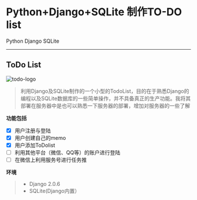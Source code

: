 # Python+Django+SQLite 制作TO-DO list

Python Django SQLite

---
## **ToDo List**
![todo-logo](http://47.95.227.140/static/images/main_page/logo_small.png)
> 利用Django及SQLite制作的一个小型的TodoList，目的在于熟悉Django的编程以及SQLite数据库的一些简单操作，并不具备真正的生产功能。我将其部署在服务器中是也可以熟悉一下服务器的部署，增加对服务器的一些了解

**功能包括**

- [x] 用户注册与登陆
- [x] 用户创建自己的memo
- [x] 用户添加ToDolist
- [ ] 利用其他平台（微信、QQ等）的账户进行登陆
- [ ] 在微信上利用服务号进行任务推

**环境**
> * Django 2.0.6
> * SQLite(Django内置）
